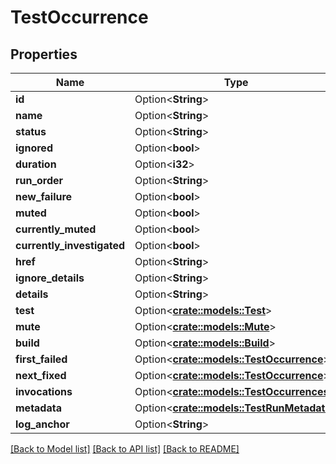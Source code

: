# TestOccurrence

## Properties

Name | Type | Description | Notes
------------ | ------------- | ------------- | -------------
**id** | Option<**String**> |  | [optional]
**name** | Option<**String**> |  | [optional]
**status** | Option<**String**> |  | [optional]
**ignored** | Option<**bool**> |  | [optional]
**duration** | Option<**i32**> |  | [optional]
**run_order** | Option<**String**> |  | [optional]
**new_failure** | Option<**bool**> |  | [optional]
**muted** | Option<**bool**> |  | [optional]
**currently_muted** | Option<**bool**> |  | [optional]
**currently_investigated** | Option<**bool**> |  | [optional]
**href** | Option<**String**> |  | [optional]
**ignore_details** | Option<**String**> |  | [optional]
**details** | Option<**String**> |  | [optional]
**test** | Option<[**crate::models::Test**](test.md)> |  | [optional]
**mute** | Option<[**crate::models::Mute**](mute.md)> |  | [optional]
**build** | Option<[**crate::models::Build**](build.md)> |  | [optional]
**first_failed** | Option<[**crate::models::TestOccurrence**](testOccurrence.md)> |  | [optional]
**next_fixed** | Option<[**crate::models::TestOccurrence**](testOccurrence.md)> |  | [optional]
**invocations** | Option<[**crate::models::TestOccurrences**](testOccurrences.md)> |  | [optional]
**metadata** | Option<[**crate::models::TestRunMetadata**](testRunMetadata.md)> |  | [optional]
**log_anchor** | Option<**String**> |  | [optional]

[[Back to Model list]](../README.md#documentation-for-models) [[Back to API list]](../README.md#documentation-for-api-endpoints) [[Back to README]](../README.md)


